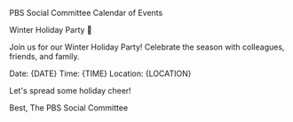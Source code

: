 PBS Social Committee Calendar of Events

Winter Holiday Party 🎉

Join us for our Winter Holiday Party! Celebrate the season with colleagues, friends, and family.

Date: {DATE}
Time: {TIME}
Location: {LOCATION}

Let's spread some holiday cheer!

Best,
The PBS Social Committee
